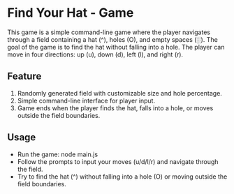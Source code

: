 # Find Your Hat - Game

This game is a simple command-line game where the player navigates through a field containing a hat (^), holes (O), and empty spaces (░). The goal of the game is to find the hat without falling into a hole. The player can move in four directions: up (u), down (d), left (l), and right (r). 

## Feature

1. Randomly generated field with customizable size and hole percentage.
2. Simple command-line interface for player input.
3. Game ends when the player finds the hat, falls into a hole, or moves outside the field boundaries.

## Usage

- Run the game: node main.js
- Follow the prompts to input your moves (u/d/l/r) and navigate through the field.
- Try to find the hat (^) without falling into a hole (O) or moving outside the field boundaries.



